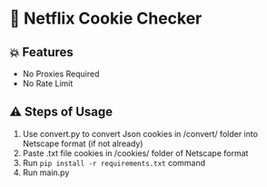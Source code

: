 # 🚀 Netflix Cookie Checker
## 💥 Features
- No Proxies Required
- No Rate Limit
## ⚠️ Steps of Usage
1. Use convert.py to convert Json cookies in /convert/ folder into Netscape format (if not already) 
2. Paste .txt file cookies in /cookies/ folder of Netscape format
3. Run `pip install -r requirements.txt` command
4. Run main.py
